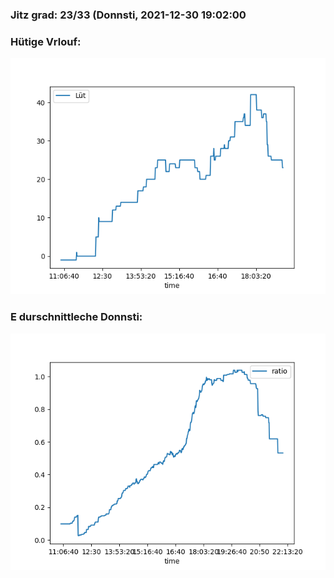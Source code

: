 ### Jitz grad: 23/33 (Donnsti, 2021-12-30 19:02:00

### Hütige Vrlouf:
![Graph](Today.png)

### E durschnittleche Donnsti:
![Graph](Donnsti.png)